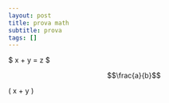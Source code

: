 ```yaml
---
layout: post
title: prova math
subtitle: prova
tags: []
---
```


<script src="https://cdn.mathjax.org/mathjax/latest/MathJax.js?config=TeX-AMS-MML_HTMLorMML" type="text/javascript"></script>


$ x + y = z $


$$\frac{a}{b}$$


\( x + y \)
